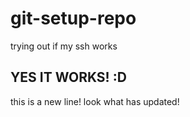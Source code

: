 # git-setup-repo
trying out if my ssh works

## YES IT WORKS! :D

this is a new line! look what has updated!
